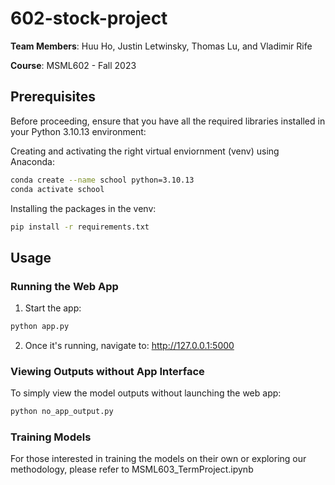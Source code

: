 # 602-stock-project

**Team Members**: Huu Ho, Justin Letwinsky, Thomas Lu, and Vladimir Rife

**Course**: MSML602 - Fall 2023

## Prerequisites

Before proceeding, ensure that you have all the required libraries installed in your Python 3.10.13 environment:

Creating and activating the right virtual enviornment (venv) using Anaconda:
```bash
conda create --name school python=3.10.13
conda activate school
```

Installing the packages in the venv:
```bash
pip install -r requirements.txt
```


## Usage

### Running the Web App

1. Start the app:
```bash
python app.py
```

2. Once it's running, navigate to: http://127.0.0.1:5000


### Viewing Outputs without App Interface

To simply view the model outputs without launching the web app:
```bash
python no_app_output.py
```


### Training Models

For those interested in training the models on their own or exploring our methodology, please refer to MSML603_TermProject.ipynb














